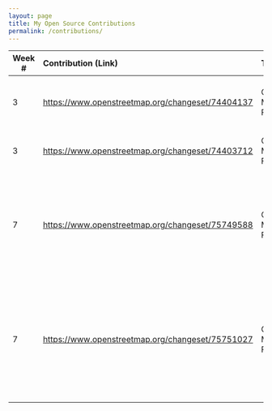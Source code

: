```yaml
---
layout: page
title: My Open Source Contributions
permalink: /contributions/
---
```


<!--
Type of the contribution should be "Wikipedia edit", "OpenStreet Map feature", "Project Documentation", "Project Code", "Blog Edit", etc.

The description should include a brief summary of what you did.

Replace the first row below with your contribution.

-->





| Week #       | Contribution (Link)  | Type  | Description |
|---|:---|:---|:---|
|  3   | <https://www.openstreetmap.org/changeset/74404137>   |  OpenStreet Map Feature |   Added recently opened Tiger Sugar with hours. |
|  3   | <https://www.openstreetmap.org/changeset/74403712>   |  OpenStreet Map Feature |   Added Korean Tofu House with hours. |
|  7   | <https://www.openstreetmap.org/changeset/75749588>   |  OpenStreet Map Feature |   Added Chuan Yue, a local and fairly new Szechuan cuisine restaurant great for spice lovers. |  
|  7   | <https://www.openstreetmap.org/changeset/75751027>   |  OpenStreet Map Feature | Added Chuan Tian Xia, another szechuan restaurant that serves great spicy chinese dishes that will knock your socks off. |
